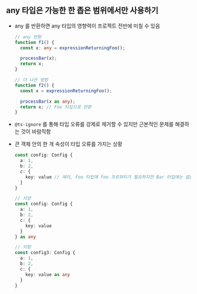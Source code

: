## any 타입은 가능한 한 좁은 범위에서만 사용하기

- any 를 반환하면 any 타입의 영향력이 프로젝트 전반에 미칠 수 있음

  ```typescript
  // any 반환
  function f1() {
    const x: any = expressionReturningFoo();

    processBar(x);
    return x;
  }

  // 더 나은 방법
  function f2() {
    const x = expressionReturningFoo();

    processBar(x as any);
    return x; // Foo 타입으로 반환
  }
  ```

- `@ts-ignore` 를 통해 타입 오류를 강제로 제거할 수 있지만 근본적인 문제를 해결하는 것이 바람직함
- 큰 객체 안의 한 개 속성이 타입 오류를 가지는 상황

  ```typescript
  const config: Config {
    a: 1,
    b: 2,
    c: {
      key: value // 에러, Foo 타입에 foo 프로퍼티가 필요하지만 Bar 타입에는 없습니다.
    }
  }

  // 지양
  const config: Config {
    a: 1,
    b: 2,
    c: {
      key: value
    }
  } as any

  // 지향
  const config3: Config {
    a: 1,
    b: 2,
    c: {
      key: value as any
    }
  }
  ```
